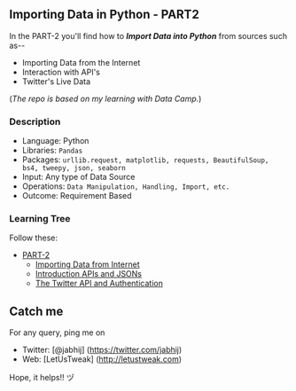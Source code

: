 ## Importing Data in Python - PART2

In the PART-2 you'll find how to **_Import Data into Python_** from sources such as--

- Importing Data from the Internet
- Interaction with API's 
- Twitter's Live Data

(_The repo is based on my learning with Data Camp._)

### Description

- Language: Python
- Libraries: `Pandas`
- Packages: `urllib.request, matplotlib, requests, BeautifulSoup, bs4, tweepy, json, seaborn`
- Input: Any type of Data Source
- Operations: `Data Manipulation, Handling, Import, etc.`
- Outcome: Requirement Based

### Learning Tree

Follow these:
- [PART-2]( ) 
  - [Importing Data from Internet]( )
  - [Introduction APIs and JSONs]( )
  - [The Twitter API and Authentication]( )

## Catch me

For any query, ping me on 
- Twitter: [@jabhij] (https://twitter.com/jabhij)
- Web: [LetUsTweak] (http://letustweak.com)

Hope, it helps!! ヅ
